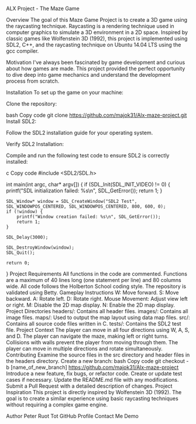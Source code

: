 ALX Project - The Maze Game

Overview
The goal of this Maze Game Project is to create a 3D game using the raycasting technique. Raycasting is a rendering technique used in computer graphics to simulate a 3D environment in a 2D space. Inspired by classic games like Wolfenstein 3D (1992), this project is implemented using SDL2, C++, and the raycasting technique on Ubuntu 14.04 LTS using the gcc compiler.

Motivation
I've always been fascinated by game development and curious about how games are made. This project provided the perfect opportunity to dive deep into game mechanics and understand the development process from scratch.

Installation
To set up the game on your machine:

Clone the repository:

bash
Copy code
git clone https://github.com/majok31/Alx-maze-project.git
Install SDL2:

Follow the SDL2 installation guide for your operating system.

Verify SDL2 Installation:

Compile and run the following test code to ensure SDL2 is correctly installed:

c
Copy code
#include <SDL2/SDL.h>

int main(int argc, char* argv[]) {
    if (SDL_Init(SDL_INIT_VIDEO) != 0) {
        printf("SDL initialization failed: %s\n", SDL_GetError());
        return 1;
    }

    SDL_Window* window = SDL_CreateWindow("SDL2 Test", SDL_WINDOWPOS_CENTERED, SDL_WINDOWPOS_CENTERED, 800, 600, 0);
    if (!window) {
        printf("Window creation failed: %s\n", SDL_GetError());
        return 1;
    }

    SDL_Delay(3000);

    SDL_DestroyWindow(window);
    SDL_Quit();

    return 0;
}
Project Requirements
All functions in the code are commented.
Functions are a maximum of 40 lines long (one statement per line) and 80 columns wide.
All code follows the Holberton School coding style.
The repository is validated using Betty.
Gameplay Instructions
W: Move forward.
S: Move backward.
A: Rotate left.
D: Rotate right.
Mouse Movement: Adjust view left or right.
M: Disable the 2D map display.
N: Enable the 2D map display.
Project Directories
headers/: Contains all header files.
images/: Contains all image files.
maps/: Used to output the map layout using data map files.
src/: Contains all source code files written in C.
tests/: Contains the SDL2 test file.
Project Context
The player can move in all four directions using W, A, S, and D.
The player can navigate the maze, making left or right turns.
Collisions with walls prevent the player from moving through them.
The player can move in multiple directions and rotate simultaneously.
Contributing
Examine the source files in the src directory and header files in the headers directory.
Create a new branch:
bash
Copy code
git checkout -b [name_of_new_branch] https://github.com/majok31/Alx-maze-project
Introduce a new feature, fix bugs, or refactor code.
Create or update test cases if necessary.
Update the README.md file with any modifications.
Submit a Pull Request with a detailed description of changes.
Project Inspiration
This project is directly inspired by Wolfenstein 3D (1992). The goal is to create a similar experience using basic raycasting techniques without requiring a complex game engine.

Author
Peter Ruot Tot
GitHub Profile
Contact Me
Demo

